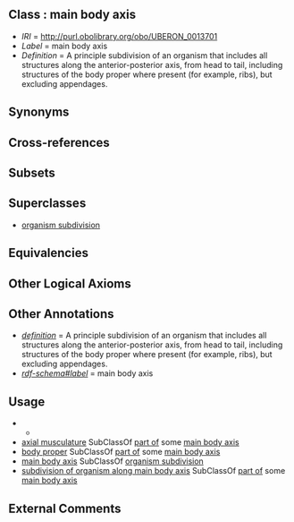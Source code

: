 
## Class : main body axis

 * *IRI* = http://purl.obolibrary.org/obo/UBERON_0013701
 * *Label* = main body axis
 * *Definition* = A principle subdivision of an organism that includes all structures along the anterior-posterior axis, from head to tail, including structures of the body proper where present (for example, ribs), but excluding appendages.

## Synonyms


## Cross-references


## Subsets


## Superclasses

 * [organism subdivision](../../UBERON/75/UBERON_0000475.md)

## Equivalencies


## Other Logical Axioms


## Other Annotations

 * *[definition](../../IAO/15/IAO_0000115.md)* = A principle subdivision of an organism that includes all structures along the anterior-posterior axis, from head to tail, including structures of the body proper where present (for example, ribs), but excluding appendages.
 * *[rdf-schema#label](../../el/rdf-schema#label.md)* = main body axis

## Usage

 * -
 * [axial musculature](../../UBERON/00/UBERON_0013700.md) SubClassOf [part of](../../BFO/50/BFO_0000050.md) some [main body axis](../../UBERON/01/UBERON_0013701.md)
 * [body proper](../../UBERON/02/UBERON_0013702.md) SubClassOf [part of](../../BFO/50/BFO_0000050.md) some [main body axis](../../UBERON/01/UBERON_0013701.md)
 * [main body axis](../../UBERON/01/UBERON_0013701.md) SubClassOf [organism subdivision](../../UBERON/75/UBERON_0000475.md)
 * [subdivision of organism along main body axis](../../UBERON/76/UBERON_0011676.md) SubClassOf [part of](../../BFO/50/BFO_0000050.md) some [main body axis](../../UBERON/01/UBERON_0013701.md)

## External Comments

